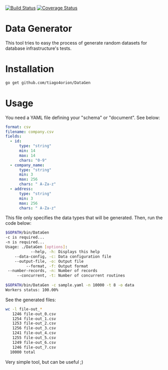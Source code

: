 [![Build Status](https://travis-ci.org/tiago4orion/DataGen.svg?branch=master)](https://travis-ci.org/tiago4orion/DataGen) [![Coverage Status](https://coveralls.io/repos/tiago4orion/DataGen/badge.svg)](https://coveralls.io/r/tiago4orion/DataGen)

# Data Generator

This tool tries to easy the process of generate random datasets for database infrastructure's tests.

# Installation

```bash
go get github.com/tiago4orion/DataGen
```

# Usage

You need a YAML file defining your "schema" or "document". See below:

```YAML
format: csv
filename: company.csv
fields:
  - id:
      type: "string"
      min: 14
      max: 14
      chars: "0-9"
  - company_name:
      type: "string"
      min: 3
      max: 256
      chars: " A-Za-z"
  - address:
      type: "string"
      min: 3
      max: 256
      chars: " A-Za-z"
```
This file only specifies the data types that will be generated.
Then, run the code below:

```bash
$GOPATH/bin/DataGen
-c is required...
-n is required...
Usage: ./DataGen [options]:
           --help, -h: Displays this help
    --data-config, -c: Data configuration file
    --output-file, -o: Output file
         --format, -f: Output format
 --number-records, -n: Number of records
     --concurrent, -t: Number of concurrent routines
     
$GOPATH/bin/DataGen -c sample.yaml -n 10000 -t 8 -o data 
Workers status: 100.00%
```
See the generated files:
```bash
wc -l file-out_*
   1246 file-out_0.csv
   1254 file-out_1.csv
   1253 file-out_2.csv
   1256 file-out_3.csv
   1241 file-out_4.csv
   1255 file-out_5.csv
   1249 file-out_6.csv
   1246 file-out_7.csv
  10000 total
  ```
  
  Very simple tool, but can be useful ;)
  

